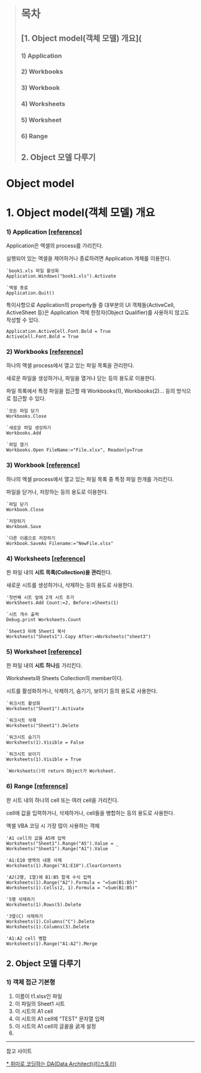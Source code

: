 > # 목차
> ## [1. Object model(객체 모델) 개요](
> 
> ### 1) Application
> 
> ### 2) Workbooks
> 
> ### 3) Workbook
> 
> ### 4) Worksheets
> 
> ### 5) Worksheet
> 
> ### 6) Range
> 
> ## 2. Object 모델 다루기

# Object model

# 1. Object model(객체 모델) 개요

### 1) Application [[reference]](https://docs.microsoft.com/ko-kr/office/vba/api/excel.application(object) "microsoft docs")

Application은 엑셀의 process를 가리킨다.

실행되어 있는 엑셀을 제어하거나 종료하려면 Application 개체를 이용한다.


    `book1.xls 파일 활성화
    Application.Windows("book1.xls").Activate
    
    `액셀 종료
    Application.Quit()


특이사항으로 Application의 property들 중 대부분의 UI 객체들(ActiveCell, ActiveSheet 등)은 Application 객체 한정자(Object Qualifier)를 사용하지 않고도 작성할 수 있다.


    Application.ActiveCell.Font.Bold = True
    ActiveCell.Font.Bold = True

### 2) Workbooks [[reference]](https://docs.microsoft.com/ko-kr/office/vba/api/excel.workbooks "microsoft docs")

하나의 액셀 process에서 열고 있는 파일 목록을 관리한다.

새로운 파일을 생성하거나, 파일을 열거나 닫는 등의 용도로 이용한다.

파일 목록에서 특정 파일을 접근할 때 Workbooks(1), Workbooks(2)... 등의 방식으로 접근할 수 있다.

    `모든 파일 닫기
    Workbooks.Close
    
    `새로운 파일 생성하기
    Workbooks.Add
    
    `파일 열기
    Workbooks.Open FileName:="File.xlsx", Readonly=True

### 3) Workbook [[reference]](https://docs.microsoft.com/ko-kr/office/vba/api/excel.workbook "microsoft docs")

하나의 엑셀 process에서 열고 있는 파일 목록 중 특정 파일 한개를 가리킨다.

파일을 닫거나, 저장하는 등의 용도로 이용한다.

    `파일 닫기
    Workbook.Close
    
    `저장하기
    Workbook.Save
    
    `다른 이름으로 저장하기
    Workbook.SaveAs Filename:="NewFile.xlsx"

### 4) Worksheets [[reference]](https://docs.microsoft.com/ko-kr/office/vba/api/excel.worksheets "microsoft docs")

한 파일 내의 **시트 목록(Collection)을 관리**한다.

새로운 시트를 생성하거나, 삭제하는 등의 용도로 사용한다.

    '첫번째 시트 앞에 2개 시트 추가
    WorkSheets.Add Count:=2, Before:=Sheets(1)
    
    `시트 개수 출력
    Debug.print Worksheets.Count
    
    `Sheet3 뒤에 Sheet1 복사
    Worksheets("Sheets1").Copy After:=Worksheets("sheet3")
    
### 5) Worksheet [[reference]](https://docs.microsoft.com/ko-kr/office/vba/api/excel.worksheet "microsoft docs")

한 파일 내의 **시트 하나**를 가리킨다.

Worksheets와 Sheets Collection의 member이다.

시트를 활성화하거나, 삭제하기, 숨기기, 보이기 등의 용도로 사용한다.

    `워크시트 활성화
    Worksheets("Sheet1").Activate
    
    `워크시트 삭제
    Worksheets("Sheet1").Delete
    
    `워크시트 숨기기
    Worksheets(1).Visible = False
    
    `워크시트 보이기
    Worksheets(1).Visible = True
    
    `Worksheets()의 return Object가 Worksheet.
    
    
### 6) Range [[reference]](https://docs.microsoft.com/en-us/office/vba/api/excel.range(object) "microsoft docs")

한 시트 내의 하나의 cell 또는 여러 cell을 가리킨다.

cell에 값을 입력하거나, 삭제하거나, cell들을 병합하는 등의 용도로 사용한다.

액셀 VBA 코딩 시 가장 많이 사용하는 객체

    'A1 cell의 값을 A5에 입력
    Worksheets("Sheet1").Range("A5").Value = _ 
    Worksheets("Sheet1").Range("A1").Value

    'A1:E10 영역의 내용 삭제
    Worksheets(1).Range("A1:E10").ClearContents

    'A2(2행, 1열)에 B1:B5 합계 수식 입력
    Worksheets(1).Range("A2").Formula = "=Sum(B1:B5)"
    Worksheets(1).Cells(2, 1).Formula = "=Sum(B1:B5)"

    '5행 삭제하기
    Worksheets(1).Rows(5).Delete

    '3열(C) 삭제하기
    Worksheets(1).Columns("C").Delete
    Worksheets(1).Columns(3).Delete

    'A1:A2 cell 병합
    Worksheets(1).Range("A1:A2").Merge

## 2. Object 모델 다루기

### 1) 객체 접근 기본형

1. 이름이 t1.xlsx인 파일
2. 이 파일의 Sheet1 시트
3. 이 시트의 A1 cell
4. 이 시트의 A1 cell에 "TEST" 문자열 입력
5. 이 시트의 A1 cell의 글꼴을 굵게 설정
6. 

---
참고 사이트

[ * 취미로 코딩하는 DA(Data Architect)(티스토리)](https://prodtool.tistory.com/)
